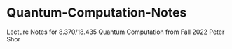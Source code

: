 # Quantum-Computation-Notes
Lecture Notes for 8.370/18.435 Quantum Computation from Fall 2022 Peter Shor
